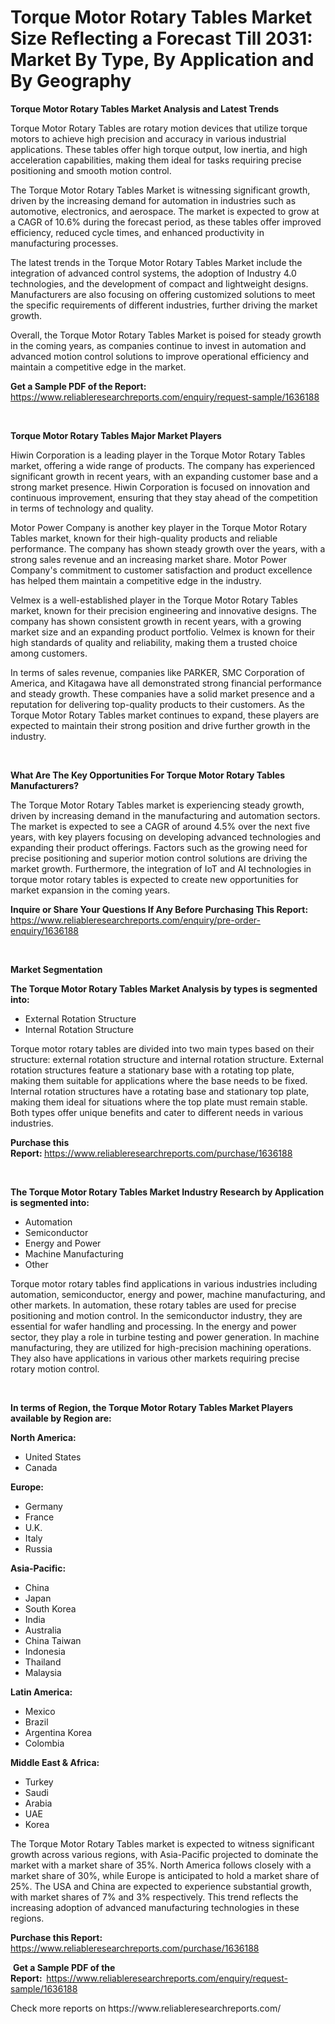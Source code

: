 <p><h1>Torque Motor Rotary Tables Market Size Reflecting a Forecast Till 2031: Market By Type, By Application and By Geography</h1></p><p><strong>Torque Motor Rotary Tables Market Analysis and Latest Trends</strong></p>
<p><p>Torque Motor Rotary Tables are rotary motion devices that utilize torque motors to achieve high precision and accuracy in various industrial applications. These tables offer high torque output, low inertia, and high acceleration capabilities, making them ideal for tasks requiring precise positioning and smooth motion control.</p><p>The Torque Motor Rotary Tables Market is witnessing significant growth, driven by the increasing demand for automation in industries such as automotive, electronics, and aerospace. The market is expected to grow at a CAGR of 10.6% during the forecast period, as these tables offer improved efficiency, reduced cycle times, and enhanced productivity in manufacturing processes.</p><p>The latest trends in the Torque Motor Rotary Tables Market include the integration of advanced control systems, the adoption of Industry 4.0 technologies, and the development of compact and lightweight designs. Manufacturers are also focusing on offering customized solutions to meet the specific requirements of different industries, further driving the market growth.</p><p>Overall, the Torque Motor Rotary Tables Market is poised for steady growth in the coming years, as companies continue to invest in automation and advanced motion control solutions to improve operational efficiency and maintain a competitive edge in the market.</p></p>
<p><strong>Get a Sample PDF of the Report:&nbsp;</strong> <a href="https://www.reliableresearchreports.com/enquiry/request-sample/1636188">https://www.reliableresearchreports.com/enquiry/request-sample/1636188</a></p>
<p>&nbsp;</p>
<p><strong>Torque Motor Rotary Tables Major Market Players</strong></p>
<p><p>Hiwin Corporation is a leading player in the Torque Motor Rotary Tables market, offering a wide range of products. The company has experienced significant growth in recent years, with an expanding customer base and a strong market presence. Hiwin Corporation is focused on innovation and continuous improvement, ensuring that they stay ahead of the competition in terms of technology and quality.</p><p>Motor Power Company is another key player in the Torque Motor Rotary Tables market, known for their high-quality products and reliable performance. The company has shown steady growth over the years, with a strong sales revenue and an increasing market share. Motor Power Company's commitment to customer satisfaction and product excellence has helped them maintain a competitive edge in the industry.</p><p>Velmex is a well-established player in the Torque Motor Rotary Tables market, known for their precision engineering and innovative designs. The company has shown consistent growth in recent years, with a growing market size and an expanding product portfolio. Velmex is known for their high standards of quality and reliability, making them a trusted choice among customers.</p><p>In terms of sales revenue, companies like PARKER, SMC Corporation of America, and Kitagawa have all demonstrated strong financial performance and steady growth. These companies have a solid market presence and a reputation for delivering top-quality products to their customers. As the Torque Motor Rotary Tables market continues to expand, these players are expected to maintain their strong position and drive further growth in the industry.</p></p>
<p>&nbsp;</p>
<p><strong>What Are The Key Opportunities For Torque Motor Rotary Tables Manufacturers?</strong></p>
<p><p>The Torque Motor Rotary Tables market is experiencing steady growth, driven by increasing demand in the manufacturing and automation sectors. The market is expected to see a CAGR of around 4.5% over the next five years, with key players focusing on developing advanced technologies and expanding their product offerings. Factors such as the growing need for precise positioning and superior motion control solutions are driving the market growth. Furthermore, the integration of IoT and AI technologies in torque motor rotary tables is expected to create new opportunities for market expansion in the coming years.</p></p>
<p><strong>Inquire or Share Your Questions If Any Before Purchasing This Report:</strong> <a href="https://www.reliableresearchreports.com/enquiry/pre-order-enquiry/1636188">https://www.reliableresearchreports.com/enquiry/pre-order-enquiry/1636188</a></p>
<p>&nbsp;</p>
<p><strong>Market Segmentation</strong></p>
<p><strong>The Torque Motor Rotary Tables Market Analysis by types is segmented into:</strong></p>
<p><ul><li>External Rotation Structure</li><li>Internal Rotation Structure</li></ul></p>
<p><p>Torque motor rotary tables are divided into two main types based on their structure: external rotation structure and internal rotation structure. External rotation structures feature a stationary base with a rotating top plate, making them suitable for applications where the base needs to be fixed. Internal rotation structures have a rotating base and stationary top plate, making them ideal for situations where the top plate must remain stable. Both types offer unique benefits and cater to different needs in various industries.</p></p>
<p><strong>Purchase this Report:&nbsp;</strong><a href="https://www.reliableresearchreports.com/purchase/1636188">https://www.reliableresearchreports.com/purchase/1636188</a></p>
<p>&nbsp;</p>
<p><strong>The Torque Motor Rotary Tables Market Industry Research by Application is segmented into:</strong></p>
<p><ul><li>Automation</li><li>Semiconductor</li><li>Energy and Power</li><li>Machine Manufacturing</li><li>Other</li></ul></p>
<p><p>Torque motor rotary tables find applications in various industries including automation, semiconductor, energy and power, machine manufacturing, and other markets. In automation, these rotary tables are used for precise positioning and motion control. In the semiconductor industry, they are essential for wafer handling and processing. In the energy and power sector, they play a role in turbine testing and power generation. In machine manufacturing, they are utilized for high-precision machining operations. They also have applications in various other markets requiring precise rotary motion control.</p></p>
<p>&nbsp;</p>
<p><strong>In terms of Region, the Torque Motor Rotary Tables Market Players available by Region are:</strong></p>
<p>
    <p> <strong> North America: </strong>
        <ul>
            <li>United States</li>
            <li>Canada</li>
        </ul>
        </p> 
    <p> <strong> Europe: </strong>
        <ul>
            <li>Germany</li>
            <li>France</li>
            <li>U.K.</li>
            <li>Italy</li>
            <li>Russia</li>
        </ul>
        </p> 
    <p> <strong> Asia-Pacific: </strong>
        <ul>
            <li>China</li>
            <li>Japan</li>
            <li>South Korea</li>
            <li>India</li>
            <li>Australia</li>
            <li>China Taiwan</li>
            <li>Indonesia</li>
            <li>Thailand</li>
            <li>Malaysia</li>
        </ul>
        </p> 
    <p> <strong> Latin America: </strong>
        <ul>
            <li>Mexico</li>
            <li>Brazil</li>
            <li>Argentina Korea</li>
            <li>Colombia</li>
        </ul>
        </p> 
    <p> <strong> Middle East & Africa: </strong>
        <ul>
            <li>Turkey</li>
            <li>Saudi</li>
            <li>Arabia</li>
            <li>UAE</li>
            <li>Korea</li>
        </ul>
    </p>
    </p>
<p><p>The Torque Motor Rotary Tables market is expected to witness significant growth across various regions, with Asia-Pacific projected to dominate the market with a market share of 35%. North America follows closely with a market share of 30%, while Europe is anticipated to hold a market share of 25%. The USA and China are expected to experience substantial growth, with market shares of 7% and 3% respectively. This trend reflects the increasing adoption of advanced manufacturing technologies in these regions.</p></p>
<p><strong>Purchase this Report: </strong><a href="https://www.reliableresearchreports.com/purchase/1636188">https://www.reliableresearchreports.com/purchase/1636188</a></p>
<p>&nbsp;<strong>Get a Sample PDF of the Report:&nbsp;&nbsp;</strong><a href="https://www.reliableresearchreports.com/enquiry/request-sample/1636188">https://www.reliableresearchreports.com/enquiry/request-sample/1636188</a></p>
<p><strong></strong></p>
<p>Check more reports on https://www.reliableresearchreports.com/</p>